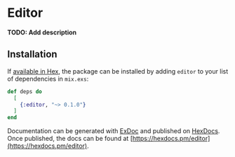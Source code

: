 # Editor

**TODO: Add description**

## Installation

If [available in Hex](https://hex.pm/docs/publish), the package can be installed
by adding `editor` to your list of dependencies in `mix.exs`:

```elixir
def deps do
  [
    {:editor, "~> 0.1.0"}
  ]
end
```

Documentation can be generated with [ExDoc](https://github.com/elixir-lang/ex_doc)
and published on [HexDocs](https://hexdocs.pm). Once published, the docs can
be found at [https://hexdocs.pm/editor](https://hexdocs.pm/editor).

